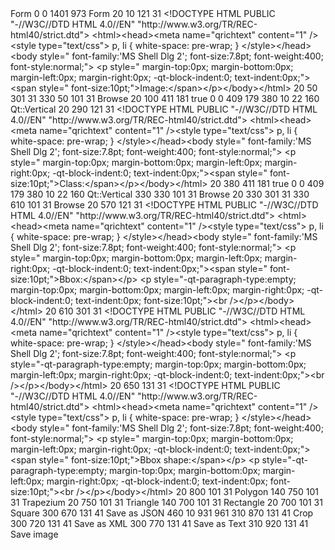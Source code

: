 <?xml version="1.0" encoding="UTF-8"?>
<ui version="4.0">
 <class>Form</class>
 <widget class="QWidget" name="Form">
  <property name="geometry">
   <rect>
    <x>0</x>
    <y>0</y>
    <width>1401</width>
    <height>973</height>
   </rect>
  </property>
  <property name="windowTitle">
   <string>Form</string>
  </property>
  <widget class="QTextEdit" name="textEdit">
   <property name="geometry">
    <rect>
     <x>20</x>
     <y>10</y>
     <width>121</width>
     <height>31</height>
    </rect>
   </property>
   <property name="html">
    <string>&lt;!DOCTYPE HTML PUBLIC &quot;-//W3C//DTD HTML 4.0//EN&quot; &quot;http://www.w3.org/TR/REC-html40/strict.dtd&quot;&gt;
&lt;html&gt;&lt;head&gt;&lt;meta name=&quot;qrichtext&quot; content=&quot;1&quot; /&gt;&lt;style type=&quot;text/css&quot;&gt;
p, li { white-space: pre-wrap; }
&lt;/style&gt;&lt;/head&gt;&lt;body style=&quot; font-family:'MS Shell Dlg 2'; font-size:7.8pt; font-weight:400; font-style:normal;&quot;&gt;
&lt;p style=&quot; margin-top:0px; margin-bottom:0px; margin-left:0px; margin-right:0px; -qt-block-indent:0; text-indent:0px;&quot;&gt;&lt;span style=&quot; font-size:10pt;&quot;&gt;Image:&lt;/span&gt;&lt;/p&gt;&lt;/body&gt;&lt;/html&gt;</string>
   </property>
  </widget>
  <widget class="QTextBrowser" name="textBrowser">
   <property name="geometry">
    <rect>
     <x>20</x>
     <y>50</y>
     <width>301</width>
     <height>31</height>
    </rect>
   </property>
  </widget>
  <widget class="QPushButton" name="pushButton">
   <property name="geometry">
    <rect>
     <x>330</x>
     <y>50</y>
     <width>101</width>
     <height>31</height>
    </rect>
   </property>
   <property name="text">
    <string>Browse</string>
   </property>
  </widget>
  <widget class="QScrollArea" name="scrollArea">
   <property name="geometry">
    <rect>
     <x>20</x>
     <y>100</y>
     <width>411</width>
     <height>181</height>
    </rect>
   </property>
   <property name="widgetResizable">
    <bool>true</bool>
   </property>
   <widget class="QWidget" name="scrollAreaWidgetContents">
    <property name="geometry">
     <rect>
      <x>0</x>
      <y>0</y>
      <width>409</width>
      <height>179</height>
     </rect>
    </property>
    <widget class="QSlider" name="verticalSlider">
     <property name="geometry">
      <rect>
       <x>380</x>
       <y>10</y>
       <width>22</width>
       <height>160</height>
      </rect>
     </property>
     <property name="orientation">
      <enum>Qt::Vertical</enum>
     </property>
    </widget>
   </widget>
  </widget>
  <widget class="QTextEdit" name="textEdit_2">
   <property name="geometry">
    <rect>
     <x>20</x>
     <y>290</y>
     <width>121</width>
     <height>31</height>
    </rect>
   </property>
   <property name="html">
    <string>&lt;!DOCTYPE HTML PUBLIC &quot;-//W3C//DTD HTML 4.0//EN&quot; &quot;http://www.w3.org/TR/REC-html40/strict.dtd&quot;&gt;
&lt;html&gt;&lt;head&gt;&lt;meta name=&quot;qrichtext&quot; content=&quot;1&quot; /&gt;&lt;style type=&quot;text/css&quot;&gt;
p, li { white-space: pre-wrap; }
&lt;/style&gt;&lt;/head&gt;&lt;body style=&quot; font-family:'MS Shell Dlg 2'; font-size:7.8pt; font-weight:400; font-style:normal;&quot;&gt;
&lt;p style=&quot; margin-top:0px; margin-bottom:0px; margin-left:0px; margin-right:0px; -qt-block-indent:0; text-indent:0px;&quot;&gt;&lt;span style=&quot; font-size:10pt;&quot;&gt;Class:&lt;/span&gt;&lt;/p&gt;&lt;/body&gt;&lt;/html&gt;</string>
   </property>
  </widget>
  <widget class="QScrollArea" name="scrollArea_2">
   <property name="geometry">
    <rect>
     <x>20</x>
     <y>380</y>
     <width>411</width>
     <height>181</height>
    </rect>
   </property>
   <property name="widgetResizable">
    <bool>true</bool>
   </property>
   <widget class="QWidget" name="scrollAreaWidgetContents_2">
    <property name="geometry">
     <rect>
      <x>0</x>
      <y>0</y>
      <width>409</width>
      <height>179</height>
     </rect>
    </property>
    <widget class="QSlider" name="verticalSlider_2">
     <property name="geometry">
      <rect>
       <x>380</x>
       <y>10</y>
       <width>22</width>
       <height>160</height>
      </rect>
     </property>
     <property name="orientation">
      <enum>Qt::Vertical</enum>
     </property>
    </widget>
   </widget>
  </widget>
  <widget class="QPushButton" name="pushButton_2">
   <property name="geometry">
    <rect>
     <x>330</x>
     <y>330</y>
     <width>101</width>
     <height>31</height>
    </rect>
   </property>
   <property name="text">
    <string>Browse</string>
   </property>
  </widget>
  <widget class="QTextBrowser" name="textBrowser_2">
   <property name="geometry">
    <rect>
     <x>20</x>
     <y>330</y>
     <width>301</width>
     <height>31</height>
    </rect>
   </property>
  </widget>
  <widget class="QPushButton" name="pushButton_3">
   <property name="geometry">
    <rect>
     <x>330</x>
     <y>610</y>
     <width>101</width>
     <height>31</height>
    </rect>
   </property>
   <property name="text">
    <string>Browse</string>
   </property>
  </widget>
  <widget class="QTextEdit" name="textEdit_3">
   <property name="geometry">
    <rect>
     <x>20</x>
     <y>570</y>
     <width>121</width>
     <height>31</height>
    </rect>
   </property>
   <property name="html">
    <string>&lt;!DOCTYPE HTML PUBLIC &quot;-//W3C//DTD HTML 4.0//EN&quot; &quot;http://www.w3.org/TR/REC-html40/strict.dtd&quot;&gt;
&lt;html&gt;&lt;head&gt;&lt;meta name=&quot;qrichtext&quot; content=&quot;1&quot; /&gt;&lt;style type=&quot;text/css&quot;&gt;
p, li { white-space: pre-wrap; }
&lt;/style&gt;&lt;/head&gt;&lt;body style=&quot; font-family:'MS Shell Dlg 2'; font-size:7.8pt; font-weight:400; font-style:normal;&quot;&gt;
&lt;p style=&quot; margin-top:0px; margin-bottom:0px; margin-left:0px; margin-right:0px; -qt-block-indent:0; text-indent:0px;&quot;&gt;&lt;span style=&quot; font-size:10pt;&quot;&gt;Bbox:&lt;/span&gt;&lt;/p&gt;
&lt;p style=&quot;-qt-paragraph-type:empty; margin-top:0px; margin-bottom:0px; margin-left:0px; margin-right:0px; -qt-block-indent:0; text-indent:0px; font-size:10pt;&quot;&gt;&lt;br /&gt;&lt;/p&gt;&lt;/body&gt;&lt;/html&gt;</string>
   </property>
  </widget>
  <widget class="QTextBrowser" name="textBrowser_3">
   <property name="geometry">
    <rect>
     <x>20</x>
     <y>610</y>
     <width>301</width>
     <height>31</height>
    </rect>
   </property>
   <property name="html">
    <string>&lt;!DOCTYPE HTML PUBLIC &quot;-//W3C//DTD HTML 4.0//EN&quot; &quot;http://www.w3.org/TR/REC-html40/strict.dtd&quot;&gt;
&lt;html&gt;&lt;head&gt;&lt;meta name=&quot;qrichtext&quot; content=&quot;1&quot; /&gt;&lt;style type=&quot;text/css&quot;&gt;
p, li { white-space: pre-wrap; }
&lt;/style&gt;&lt;/head&gt;&lt;body style=&quot; font-family:'MS Shell Dlg 2'; font-size:7.8pt; font-weight:400; font-style:normal;&quot;&gt;
&lt;p style=&quot;-qt-paragraph-type:empty; margin-top:0px; margin-bottom:0px; margin-left:0px; margin-right:0px; -qt-block-indent:0; text-indent:0px;&quot;&gt;&lt;br /&gt;&lt;/p&gt;&lt;/body&gt;&lt;/html&gt;</string>
   </property>
  </widget>
  <widget class="QTextEdit" name="textEdit_4">
   <property name="geometry">
    <rect>
     <x>20</x>
     <y>650</y>
     <width>131</width>
     <height>31</height>
    </rect>
   </property>
   <property name="html">
    <string>&lt;!DOCTYPE HTML PUBLIC &quot;-//W3C//DTD HTML 4.0//EN&quot; &quot;http://www.w3.org/TR/REC-html40/strict.dtd&quot;&gt;
&lt;html&gt;&lt;head&gt;&lt;meta name=&quot;qrichtext&quot; content=&quot;1&quot; /&gt;&lt;style type=&quot;text/css&quot;&gt;
p, li { white-space: pre-wrap; }
&lt;/style&gt;&lt;/head&gt;&lt;body style=&quot; font-family:'MS Shell Dlg 2'; font-size:7.8pt; font-weight:400; font-style:normal;&quot;&gt;
&lt;p style=&quot; margin-top:0px; margin-bottom:0px; margin-left:0px; margin-right:0px; -qt-block-indent:0; text-indent:0px;&quot;&gt;&lt;span style=&quot; font-size:10pt;&quot;&gt;Bbox shape:&lt;/span&gt;&lt;/p&gt;
&lt;p style=&quot;-qt-paragraph-type:empty; margin-top:0px; margin-bottom:0px; margin-left:0px; margin-right:0px; -qt-block-indent:0; text-indent:0px; font-size:10pt;&quot;&gt;&lt;br /&gt;&lt;/p&gt;&lt;/body&gt;&lt;/html&gt;</string>
   </property>
  </widget>
  <widget class="QPushButton" name="pushButton_4">
   <property name="geometry">
    <rect>
     <x>20</x>
     <y>800</y>
     <width>101</width>
     <height>31</height>
    </rect>
   </property>
   <property name="text">
    <string>Polygon</string>
   </property>
  </widget>
  <widget class="QPushButton" name="pushButton_5">
   <property name="geometry">
    <rect>
     <x>140</x>
     <y>750</y>
     <width>101</width>
     <height>31</height>
    </rect>
   </property>
   <property name="text">
    <string>Trapezium</string>
   </property>
  </widget>
  <widget class="QPushButton" name="pushButton_6">
   <property name="geometry">
    <rect>
     <x>20</x>
     <y>750</y>
     <width>101</width>
     <height>31</height>
    </rect>
   </property>
   <property name="text">
    <string>Triangle</string>
   </property>
  </widget>
  <widget class="QPushButton" name="pushButton_7">
   <property name="geometry">
    <rect>
     <x>140</x>
     <y>700</y>
     <width>101</width>
     <height>31</height>
    </rect>
   </property>
   <property name="text">
    <string>Rectangle</string>
   </property>
  </widget>
  <widget class="QPushButton" name="pushButton_8">
   <property name="geometry">
    <rect>
     <x>20</x>
     <y>700</y>
     <width>101</width>
     <height>31</height>
    </rect>
   </property>
   <property name="text">
    <string>Square</string>
   </property>
  </widget>
  <widget class="QPushButton" name="pushButton_9">
   <property name="geometry">
    <rect>
     <x>300</x>
     <y>670</y>
     <width>131</width>
     <height>41</height>
    </rect>
   </property>
   <property name="text">
    <string>Save as JSON</string>
   </property>
  </widget>
  <widget class="QGraphicsView" name="graphicsView">
   <property name="geometry">
    <rect>
     <x>460</x>
     <y>10</y>
     <width>931</width>
     <height>961</height>
    </rect>
   </property>
  </widget>
  <widget class="QPushButton" name="pushButton_10">
   <property name="geometry">
    <rect>
     <x>310</x>
     <y>870</y>
     <width>131</width>
     <height>41</height>
    </rect>
   </property>
   <property name="text">
    <string>Crop</string>
   </property>
  </widget>
  <widget class="QPushButton" name="pushButton_11">
   <property name="geometry">
    <rect>
     <x>300</x>
     <y>720</y>
     <width>131</width>
     <height>41</height>
    </rect>
   </property>
   <property name="text">
    <string>Save as XML</string>
   </property>
  </widget>
  <widget class="QPushButton" name="pushButton_12">
   <property name="geometry">
    <rect>
     <x>300</x>
     <y>770</y>
     <width>131</width>
     <height>41</height>
    </rect>
   </property>
   <property name="text">
    <string>Save as Text</string>
   </property>
  </widget>
  <widget class="QPushButton" name="pushButton_13">
   <property name="geometry">
    <rect>
     <x>310</x>
     <y>920</y>
     <width>131</width>
     <height>41</height>
    </rect>
   </property>
   <property name="text">
    <string>Save image</string>
   </property>
  </widget>
 </widget>
 <resources/>
 <connections/>
</ui>
